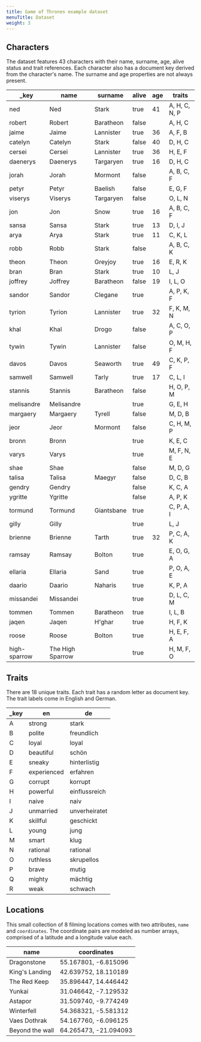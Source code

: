 ```yaml
---
title: Game of Thrones example dataset
menuTitle: Dataset
weight: 3
---
```

## Characters

The dataset features 43 characters with their name, surname, age, alive status
and trait references. Each character also has a document key derived from the
character's name. The surname and age properties are not always present.

| _key         | name       | surname    | alive | age | traits        |
|--------------|------------|------------|-------|-----|---------------|
| ned          | Ned        | Stark      | true  | 41  | A, H, C, N, P |
| robert       | Robert     | Baratheon  | false |     | A, H, C       |
| jaime        | Jaime      | Lannister  | true  | 36  | A, F, B       |
| catelyn      | Catelyn    | Stark      | false | 40  | D, H, C       |
| cersei       | Cersei     | Lannister  | true  | 36  | H, E, F       |
| daenerys     | Daenerys   | Targaryen  | true  | 16  | D, H, C       |
| jorah        | Jorah      | Mormont    | false |     | A, B, C, F    |
| petyr        | Petyr      | Baelish    | false |     | E, G, F       |
| viserys      | Viserys    | Targaryen  | false |     | O, L, N       |
| jon          | Jon        | Snow       | true  | 16  | A, B, C, F    |
| sansa        | Sansa      | Stark      | true  | 13  | D, I, J       |
| arya         | Arya       | Stark      | true  | 11  | C, K, L       |
| robb         | Robb       | Stark      | false |     | A, B, C, K    |
| theon        | Theon      | Greyjoy    | true  | 16  | E, R, K       |
| bran         | Bran       | Stark      | true  | 10  | L, J          |
| joffrey      | Joffrey    | Baratheon  | false | 19  | I, L, O       |
| sandor       | Sandor     | Clegane    | true  |     | A, P, K, F    |
| tyrion       | Tyrion     | Lannister  | true  | 32  | F, K, M, N    |
| khal         | Khal       | Drogo      | false |     | A, C, O, P    |
| tywin        | Tywin      | Lannister  | false |     | O, M, H, F    |
| davos        | Davos      | Seaworth   | true  | 49  | C, K, P, F    |
| samwell      | Samwell    | Tarly      | true  | 17  | C, L, I       |
| stannis      | Stannis    | Baratheon  | false |     | H, O, P, M    |
| melisandre   | Melisandre |            | true  |     | G, E, H       |
| margaery     | Margaery   | Tyrell     | false |     | M, D, B       |
| jeor         | Jeor       | Mormont    | false |     | C, H, M, P    |
| bronn        | Bronn      |            | true  |     | K, E, C       |
| varys        | Varys      |            | true  |     | M, F, N, E    |
| shae         | Shae       |            | false |     | M, D, G       |
| talisa       | Talisa     | Maegyr     | false |     | D, C, B       |
| gendry       | Gendry     |            | false |     | K, C, A       |
| ygritte      | Ygritte    |            | false |     | A, P, K       |
| tormund      | Tormund    | Giantsbane | true  |     | C, P, A, I    |
| gilly        | Gilly      |            | true  |     | L, J          |
| brienne      | Brienne    | Tarth      | true  | 32  | P, C, A, K    |
| ramsay       | Ramsay     | Bolton     | true  |     | E, O, G, A    |
| ellaria      | Ellaria    | Sand       | true  |     | P, O, A, E    |
| daario       | Daario     | Naharis    | true  |     | K, P, A       |
| missandei    | Missandei  |            | true  |     | D, L, C, M    |
| tommen       | Tommen     | Baratheon  | true  |     | I, L, B       |
| jaqen        | Jaqen      | H'ghar     | true  |     | H, F, K       |
| roose        | Roose      | Bolton     | true  |     | H, E, F, A    |
| high-sparrow | The High Sparrow |      | true  |     | H, M, F, O    |

## Traits

There are 18 unique traits. Each trait has a random letter as document key.
The trait labels come in English and German.

| _key | en          | de            |
|------|-------------|---------------|
| A    | strong      | stark         |
| B    | polite      | freundlich    |
| C    | loyal       | loyal         |
| D    | beautiful   | schön         |
| E    | sneaky      | hinterlistig  |
| F    | experienced | erfahren      |
| G    | corrupt     | korrupt       |
| H    | powerful    | einflussreich |
| I    | naive       | naiv          |
| J    | unmarried   | unverheiratet |
| K    | skillful    | geschickt     |
| L    | young       | jung          |
| M    | smart       | klug          |
| N    | rational    | rational      |
| O    | ruthless    | skrupellos    |
| P    | brave       | mutig         |
| Q    | mighty      | mächtig       |
| R    | weak        | schwach       |

## Locations

This small collection of 8 filming locations comes with two attributes,
`name` and `coordinates`. The coordinate pairs are modeled as number arrays,
comprised of a latitude and a longitude value each.

| name            | coordinates           |
|-----------------|-----------------------|
| Dragonstone     | 55.167801,  -6.815096 |
| King's Landing  | 42.639752,  18.110189 |
| The Red Keep    | 35.896447,  14.446442 |
| Yunkai          | 31.046642,  -7.129532 |
| Astapor         | 31.509740,  -9.774249 |
| Winterfell      | 54.368321,  -5.581312 |
| Vaes Dothrak    | 54.167760,  -6.096125 |
| Beyond the wall | 64.265473, -21.094093 |

